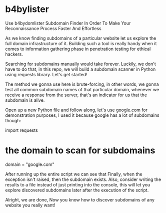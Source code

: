 # b4bylister
Use b4bydomlister Subdomain Finder In Order To Make Your Reconnaissance Process Faster And Effortless

As we know finding subdomains of a particular website let us explore the full domain infrastructure of it. Building such a tool is really handy when it comes to information gathering phase in penetration testing for ethical hackers.

Searching for subdomains manually would take forever. Luckily, we don't have to do that, in this repo, we will build a subdomain scanner in Python using requests library. Let's get started!

The method we gonna use here is brute-forcing, in other words, we gonna test all common subdomain names of that particular domain, whenever we receive a response from the server, that's an indicator for us that the subdomain is alive.

Open up a new Python file and follow along, let's use google.com for demonstration purposes, I used it because google has a lot of subdomains though:

import requests

# the domain to scan for subdomains
domain = "google.com"

After running up the entire script we can see that 
Finally, when the exception isn't raised, then the subdomain exists.
Also, consider writing the results to a file instead of just printing into the console, this will let you explore discovered subdomains later after the execution of the script.

Alright, we are done, Now you know how to discover subdomains of any website you really want!
